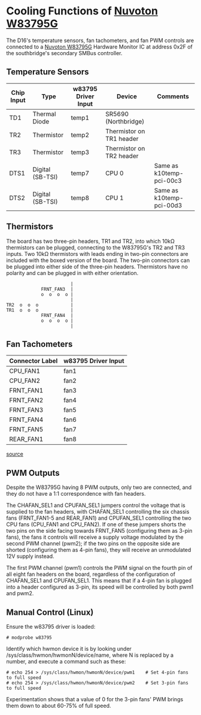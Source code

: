 Cooling Functions of [Nuvoton W83795G]
======================================

The D16's temperature sensors, fan tachometers, and fan PWM controls are connected to a [Nuvoton W83795G] Hardware Monitor IC at
address 0x2F of the southbridge's secondary SMBus controller.

[Nuvoton W83795G]: http://www.nuvoton.com/resource-files/Nuvoton_W83795G_W83795ADG_Datasheet_V1.43.pdf

Temperature Sensors
-------------------

| Chip Input | Type             | w83795 Driver Input | Device                   | Comments                 |
| ---------- | ---------------- | ------------------- | ------------------------ | ------------------------ |
| TD1        | Thermal Diode    | temp1               | SR5690 (Northbridge)     |                          |
| TR2        | Thermistor       | temp2               | Thermistor on TR1 header |                          |
| TR3        | Thermistor       | temp3               | Thermistor on TR2 header |                          |
| DTS1       | Digital (SB-TSI) | temp7               | CPU 0                    | Same as k10temp-pci-00c3 |
| DTS2       | Digital (SB-TSI) | temp8               | CPU 1                    | Same as k10temp-pci-00d3 |

[1]: https://www.amd.com/en/support/tech-docs/amd-sr5690-databook

Thermistors
-----------

The board has two three-pin headers, TR1 and TR2, into which 10kΩ thermistors can be plugged, connecting to the W83795G's TR2 and
TR3 inputs.  Two 10kΩ thermistors with leads ending in two-pin connectors are included with the boxed version of the board.  The
two-pin connectors can be plugged into either side of the three-pin headers.  Thermistors have no polarity and can be plugged in 
with either orientation.

```
                        |
             FRNT_FAN3  |
             o  o  o  o |
                        |
TR2  o  o  o            |
TR1  o  o  o            |
             FRNT_FAN4  |
             o  o  o  o |
                        |
```

Fan Tachometers
---------------

| Connector Label | w83795 Driver Input |
| --------------- | ------------------- |
| CPU_FAN1        | fan1                |
| CPU_FAN2        | fan2                |
| FRNT_FAN1       | fan3                |
| FRNT_FAN2       | fan4                |
| FRNT_FAN3       | fan5                |
| FRNT_FAN4       | fan6                |
| FRNT_FAN5       | fan7                |
| REAR_FAN1       | fan8                |

[source](https://review.coreboot.org/cgit/coreboot.git/tree/src/mainboard/asus/kgpe-d16/spd_notes.txt?id=8d6d3fa109ca6895008639e12b0eb48d700e8665)

PWM Outputs
-----------

Despite the W83795G having 8 PWM outputs, only two are connected, and they do not have a 1:1 correspondence with fan headers.

The CHAFAN_SEL1 and CPUFAN_SEL1 jumpers control the voltage that is supplied to the fan headers, with CHAFAN_SEL1 controlling the
six chassis fans (FRNT_FAN1-5 and REAR_FAN1) and CPUFAN_SEL1 controlling the two CPU fans (CPU_FAN1 and CPU_FAN2). If one of these
jumpers shorts the two pins on the side facing towards FRNT_FAN5 (configuring them as 3-pin fans), the fans it controls will
receive a supply voltage modulated by the second PWM channel (pwm2); if the two pins on the opposite side are shorted (configuring 
them as 4-pin fans), they will receive an unmodulated 12V supply instead.

The first PWM channel (pwm1) controls the PWM signal on the fourth pin of all eight fan headers on the board, regardless of the
configuration of CHAFAN_SEL1 and CPUFAN_SEL1. This means that if a 4-pin fan is plugged into a header configured as 3-pin, its
speed will be controlled by both pwm1 and pwm2.

Manual Control (Linux)
----------------------

Ensure the w83795 driver is loaded:

```
# modprobe w83795
```

Identify which hwmon device it is by looking under /sys/class/hwmon/hwmonN/device/name, where N is replaced by a number, and execute
a command such as these:

```
# echo 254 > /sys/class/hwmon/hwmonN/device/pwm1    # Set 4-pin fans to full speed
# echo 254 > /sys/class/hwmon/hwmonN/device/pwm2    # Set 3-pin fans to full speed
```

Experimentation shows that a value of 0 for the 3-pin fans' PWM brings them down to about 60-75% of full speed.
